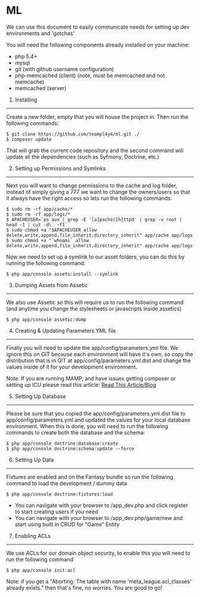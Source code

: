 ML
========================

We can use this document to easily communicate needs for setting up dev environments and 'gotchas'

You will need the following components already installed on your machine:
- php 5.4+
- mysql
- git (with github username configuration)
- php-memcached (client) (note, must be memcached and not memcache)
- memcached (server)


1) Installing
----------------------------------
Create a new folder, empty that you will house the project in.  Then run the following commands:

```
$ git clone https://github.com/teampl4y4/ml.git ./
$ composer update
```

That will grab the current code repository and the second command will update all the dependencies (such as Syfmony, Doctrine, etc.)

2) Setting up Permissions and Symlinks
----------------------------------
Next you will want to change permissions to the cache and log folder, instead of simply giving a 777 we want to change the owners/users so that it always have the right access so lets run the following commands:

```
$ sudo rm -rf app/cache/*
$ sudo rm -rf app/logs/*
$ APACHEUSER=`ps aux | grep -E '[a]pache|[h]ttpd' | grep -v root | head -1 | cut -d\  -f1`
$ sudo chmod +a "$APACHEUSER allow delete,write,append,file_inherit,directory_inherit" app/cache app/logs
$ sudo chmod +a "`whoami` allow delete,write,append,file_inherit,directory_inherit" app/cache app/logs
```

Now we need to set up a symlink to our asset folders, you can do this by running the following command:

```
$ php app/console assets:install --symlink
```

3) Dumping Assets from Assetic
----------------------------------
We also use Assetic so this will require us to run the following command (and anytime you change the stylesheets or javascripts inside assetics)

```
$ php app/console assetic:dump
```

4) Creating & Updating Parameters.YML file
----------------------------------
Finally you will need to update the app/config/parameters.yml file.  We ignore this on GIT because each environment will have it's own,
so copy the distribution that is in GIT at app/config/parameters.yml.dist and change the values inside of it for your development environment.

Note: If you are running MAMP, and have issues getting composer or setting up ICU please read this article:
[Read This Article/Blog](http://www.lullabot.com/blog/article/installing-php-pear-and-pecl-extensions-mamp-mac-os-x-107-lion)


5) Setting Up Database
----------------------------------
Please be sure that you copied the app/config/parameters.yml.dist file to app/config/parameters.yml and updated the values for your local database environment.  When this is done, you will need to run the following commands to create both the database and the schema:

```
$ php app/console doctrine:database:create
$ php app/console doctrine:schema:update --force
```

6) Setting Up Data
----------------------------------
Fixtures are enabled and on the Fantasy bundle so run the following command to load the development / dummy data

```
$ php app/console doctrine:fixtures:load
```

- You can navigate with your browser to /app_dev.php and click register to start creating users if you need
- You can navigate with your browser to /app_dev.php/game/new and start using built in CRUD for "Game" Entity

7) Enabling ACLs
----------------------------------
We use ACLs for our domain object security, to enable this you will need to run the following command

```
$ php app/console init:acl
```

Note: if you get a "Aborting: The table with name 'meta_league.acl_classes' already exists." then that's fine, no worries.  You are good to go!